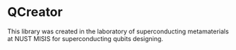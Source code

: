 # QCreator
 
This library was created in the laboratory of superconducting metamaterials at NUST MISIS for superconducting qubits designing.
